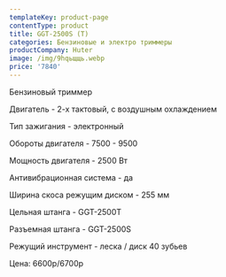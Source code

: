 ```yaml
---
templateKey: product-page
contentType: product
title: GGT-2500S (T)
categories: Бензиновые и электро триммеры
productCompany: Huter
image: /img/9hqьщщь.webp
price: '7840'
---
```

Бензиновый триммер

Двигатель - 2-х тактовый, с воздушным охлаждением

Тип зажигания - электронный

Обороты двигателя - 7500 - 9500

Мощность двигателя - 2500 Вт

Антивибрационная система - да

Ширина скоса режущим диском - 255 мм

Цельная штанга - GGT-2500T

Разъемная штанга - GGT-2500S

Режущий инструмент - леска / диск 40 зубьев

Цена: 6600р/6700р
